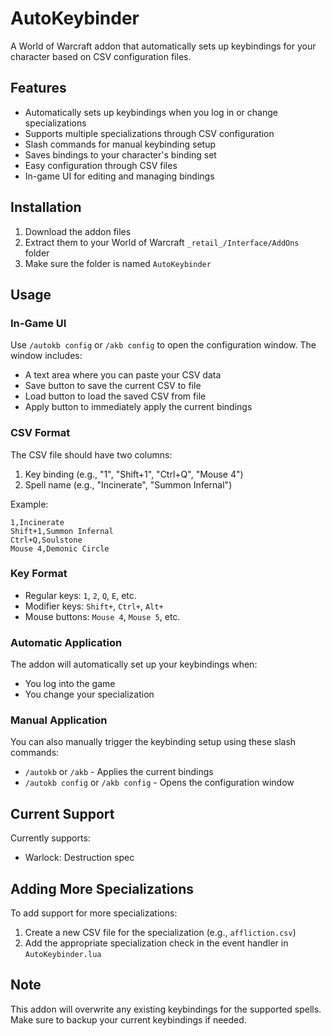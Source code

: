# AutoKeybinder

A World of Warcraft addon that automatically sets up keybindings for your character based on CSV configuration files.

## Features

- Automatically sets up keybindings when you log in or change specializations
- Supports multiple specializations through CSV configuration
- Slash commands for manual keybinding setup
- Saves bindings to your character's binding set
- Easy configuration through CSV files
- In-game UI for editing and managing bindings

## Installation

1. Download the addon files
2. Extract them to your World of Warcraft `_retail_/Interface/AddOns` folder
3. Make sure the folder is named `AutoKeybinder`

## Usage

### In-Game UI
Use `/autokb config` or `/akb config` to open the configuration window. The window includes:
- A text area where you can paste your CSV data
- Save button to save the current CSV to file
- Load button to load the saved CSV from file
- Apply button to immediately apply the current bindings

### CSV Format
The CSV file should have two columns:
1. Key binding (e.g., "1", "Shift+1", "Ctrl+Q", "Mouse 4")
2. Spell name (e.g., "Incinerate", "Summon Infernal")

Example:
```csv
1,Incinerate
Shift+1,Summon Infernal
Ctrl+Q,Soulstone
Mouse 4,Demonic Circle
```

### Key Format
- Regular keys: `1`, `2`, `Q`, `E`, etc.
- Modifier keys: `Shift+`, `Ctrl+`, `Alt+`
- Mouse buttons: `Mouse 4`, `Mouse 5`, etc.

### Automatic Application
The addon will automatically set up your keybindings when:
- You log into the game
- You change your specialization

### Manual Application
You can also manually trigger the keybinding setup using these slash commands:
- `/autokb` or `/akb` - Applies the current bindings
- `/autokb config` or `/akb config` - Opens the configuration window

## Current Support

Currently supports:
- Warlock: Destruction spec

## Adding More Specializations

To add support for more specializations:
1. Create a new CSV file for the specialization (e.g., `affliction.csv`)
2. Add the appropriate specialization check in the event handler in `AutoKeybinder.lua`

## Note

This addon will overwrite any existing keybindings for the supported spells. Make sure to backup your current keybindings if needed. 